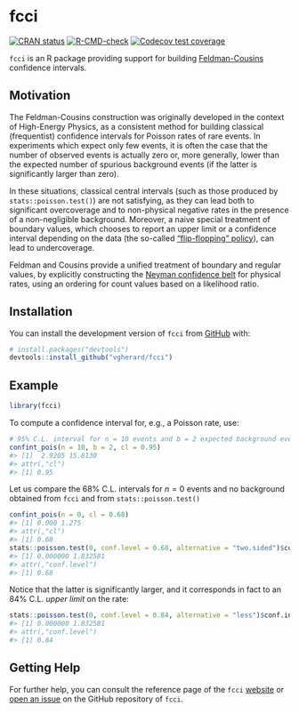 
<!-- README.md is generated from README.Rmd. Please edit that file -->

# fcci

<!-- badges: start -->

[![CRAN
status](https://www.r-pkg.org/badges/version/fcci)](https://CRAN.R-project.org/package=fcci)
[![R-CMD-check](https://github.com/vgherard/fcci/workflows/R-CMD-check/badge.svg)](https://github.com/vgherard/fcci/actions)
[![Codecov test
coverage](https://codecov.io/gh/vgherard/fcci/branch/master/graph/badge.svg)](https://codecov.io/gh/vgherard/fcci?branch=master)
<!-- badges: end -->

`fcci` is an R package providing support for building
[Feldman-Cousins](https://doi.org/10.1103/PhysRevD.57.3873) confidence
intervals.

## Motivation

The Feldman-Cousins construction was originally developed in the context
of High-Energy Physics, as a consistent method for building classical
(frequentist) confidence intervals for Poisson rates of rare events. In
experiments which expect only few events, it is often the case that the
number of observed events is actually zero or, more generally, lower
than the expected number of spurious background events (if the latter is
significantly larger than zero).

In these situations, classical central intervals (such as those produced
by `stats::poisson.test()`) are not satisfying, as they can lead both to
significant overcoverage and to non-physical negative rates in the
presence of a non-negligible background. Moreover, a naive special
treatment of boundary values, which chooses to report an upper limit or
a confidence interval depending on the data (the so-called
[“flip-flopping” policy](https://doi.org/10.1103/PhysRevD.57.3873)), can
lead to undercoverage.

Feldman and Cousins provide a unified treatment of boundary and regular
values, by explicitly constructing the [Neyman confidence
belt](https://en.wikipedia.org/wiki/Neyman_construction) for physical
rates, using an ordering for count values based on a likelihood ratio.

## Installation

You can install the development version of `fcci` from
[GitHub](https://github.com/vgherard/fcci) with:

``` r
# install.packages("devtools")
devtools::install_github("vgherard/fcci")
```

## Example

``` r
library(fcci)
```

To compute a confidence interval for, e.g., a Poisson rate, use:

``` r
# 95% C.L. interval for n = 10 events and b = 2 expected background events
confint_pois(n = 10, b = 2, cl = 0.95)
#> [1]  2.9205 15.8130
#> attr(,"cl")
#> [1] 0.95
```

Let us compare the 68% C.L. intervals for *n* = 0 events and no
background obtained from `fcci` and from `stats::poisson.test()`

``` r
confint_pois(n = 0, cl = 0.68)
#> [1] 0.000 1.275
#> attr(,"cl")
#> [1] 0.68
stats::poisson.test(0, conf.level = 0.68, alternative = "two.sided")$conf.int
#> [1] 0.000000 1.832581
#> attr(,"conf.level")
#> [1] 0.68
```

Notice that the latter is significantly larger, and it corresponds in
fact to an 84% C.L. *upper limit* on the rate:

``` r
stats::poisson.test(0, conf.level = 0.84, alternative = "less")$conf.int
#> [1] 0.000000 1.832581
#> attr(,"conf.level")
#> [1] 0.84
```

## Getting Help

For further help, you can consult the reference page of the `fcci`
[website](https://vgherard.github.io/fcci/) or [open an
issue](https://github.com/vgherard/fcci/issues) on the GitHub repository
of `fcci`.
